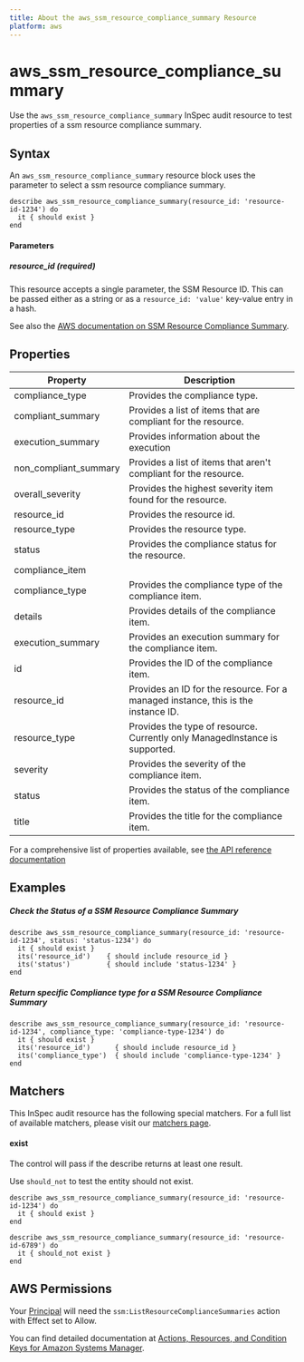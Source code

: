 ```yaml
---
title: About the aws_ssm_resource_compliance_summary Resource
platform: aws
---
```


# aws\_ssm\_resource\_compliance\_summary

Use the `aws_ssm_resource_compliance_summary` InSpec audit resource to test properties of a ssm resource compliance summary.

## Syntax

 An `aws_ssm_resource_compliance_summary` resource block uses the parameter to select a ssm resource compliance summary.

    describe aws_ssm_resource_compliance_summary(resource_id: 'resource-id-1234') do
      it { should exist }
    end


#### Parameters

##### resource_id _(required)_

This resource accepts a single parameter, the SSM Resource ID.
This can be passed either as a string or as a `resource_id: 'value'` key-value entry in a hash.

See also the [AWS documentation on SSM Resource Compliance Summary](https://docs.aws.amazon.com/systems-manager/latest/userguide/sysman-compliance-about.html#compliance-view-results).


## Properties

|Property                     | Description|
| ---                         | --- |
|compliance_type              | Provides the compliance type. |
|compliant_summary            | Provides a list of items that are compliant for the resource. |
|execution_summary            | Provides information about the execution |
|non_compliant_summary        | Provides a list of items that aren't compliant for the resource. |
|overall_severity             | Provides the highest severity item found for the resource. |
|resource_id                  | Provides the resource id. |
|resource_type                | Provides the resource type. |
|status                       | Provides the compliance status for the resource. |
|compliance\_item             | |
|compliance\_type             | Provides the compliance type of the compliance item. |
|details                      | Provides details of the compliance item. |
|execution\_summary           | Provides an execution summary for the compliance item. |
|id                           | Provides the ID of the compliance item. |
|resource\_id                 | Provides an ID for the resource. For a managed instance, this is the instance ID. |
|resource\_type               | Provides the type of resource. Currently only ManagedInstance is supported. |
|severity                     | Provides the severity of the compliance item. |
|status                       | Provides the status of the compliance item. |
|title                        | Provides the title for the compliance item. |

For a comprehensive list of properties available, see [the API reference documentation](https://docs.aws.amazon.com/systems-manager/latest/APIReference/API_ResourceComplianceSummaryItem.html)

## Examples

##### Check the Status of a SSM Resource Compliance Summary

    describe aws_ssm_resource_compliance_summary(resource_id: 'resource-id-1234', status: 'status-1234') do
      it { should exist }
      its('resource_id')    { should include resource_id }
      its('status')         { should include 'status-1234' }
    end
    
##### Return specific Compliance type for a SSM Resource Compliance Summary
   
    describe aws_ssm_resource_compliance_summary(resource_id: 'resource-id-1234', compliance_type: 'compliance-type-1234') do
      it { should exist }
      its('resource_id')      { should include resource_id }
      its('compliance_type')  { should include 'compliance-type-1234' }
    end

## Matchers

This InSpec audit resource has the following special matchers. For a full list of available matchers, please visit our [matchers page](https://www.inspec.io/docs/reference/matchers/).

#### exist

The control will pass if the describe returns at least one result.

Use `should_not` to test the entity should not exist.

    describe aws_ssm_resource_compliance_summary(resource_id: 'resource-id-1234') do
      it { should exist }
    end

    describe aws_ssm_resource_compliance_summary(resource_id: 'resource-id-6789') do
      it { should_not exist }
    end

## AWS Permissions
Your [Principal](https://docs.aws.amazon.com/IAM/latest/UserGuide/intro-structure.html#intro-structure-principal) will need the `ssm:ListResourceComplianceSummaries` action with Effect set to Allow.

You can find detailed documentation at [Actions, Resources, and Condition Keys for Amazon Systems Manager](https://docs.aws.amazon.com/IAM/latest/UserGuide/list_awssystemsmanager.html).